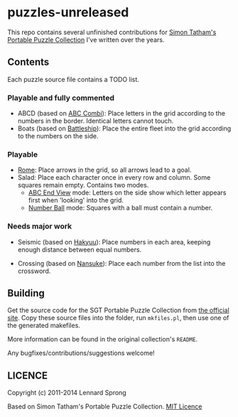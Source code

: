 puzzles-unreleased
==================

This repo contains several unfinished contributions for [Simon Tatham's Portable Puzzle Collection](http://www.chiark.greenend.org.uk/~sgtatham/puzzles/) I've written over the years.

## Contents

Each puzzle source file contains a TODO list.

### Playable and fully commented

* ABCD (based on [ABC Combi](http://www.janko.at/Raetsel/AbcKombi/index.htm)): Place letters in the grid according to the numbers in the border. Identical letters cannot touch.
* Boats (based on [Battleship](http://www.janko.at/Raetsel/Battleships/index.htm)): Place the entire fleet into the grid according to the numbers on the side.

### Playable

* [Rome](http://www.janko.at/Raetsel/Nikoli/Roma.htm): Place arrows in the grid, so all arrows lead to a goal.
* Salad: Place each character once in every row and column. Some squares remain empty. Contains two modes.
   * [ABC End View](http://www.janko.at/Raetsel/AbcEndView/index.htm) mode: Letters on the side show which letter appears first when 'looking' into the grid.
   * [Number Ball](http://www.janko.at/Raetsel/Nanbaboru/index.htm) mode: Squares with a ball must contain a number.
   
### Needs major work

* Seismic (based on [Hakyuu](http://www.janko.at/Raetsel/Hakyuu/index.htm)): Place numbers in each area, keeping enough distance between equal numbers.

* Crossing (based on [Nansuke](http://www.nikoli.co.jp/en/puzzles/number_skeleton.html)): Place each number from the list into the crossword.

## Building

Get the source code for the SGT Portable Puzzle Collection from [the official site](http://www.chiark.greenend.org.uk/~sgtatham/puzzles/). Copy these source files into the folder, run `mkfiles.pl`, then use one of the generated makefiles.

More information can be found in the original collection's `README`.

Any bugfixes/contributions/suggestions welcome!

## LICENCE

Copyright (c) 2011-2014 Lennard Sprong

Based on Simon Tatham's Portable Puzzle Collection. [MIT Licence](./LICENCE)
